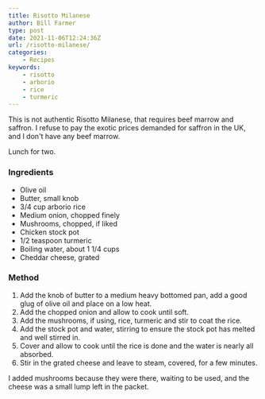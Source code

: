 ```yaml
---
title: Risotto Milanese
author: Bill Farmer
type: post
date: 2021-11-06T12:24:36Z
url: /risotto-milanese/
categories:
    - Recipes
keywords:
    - risotto
    - arborio
    - rice
    - turmeric
---
```


This is not authentic Risotto Milanese, that requires beef marrow and
saffron. I refuse to pay the exotic prices demanded for saffron in the
UK, and I don't have any beef marrow.

Lunch for two.

### Ingredients
 * Olive oil
 * Butter, small knob
 * 3/4 cup arborio rice
 * Medium onion, chopped finely
 * Mushrooms, chopped, if liked
 * Chicken stock pot
 * 1/2 teaspoon turmeric
 * Boiling water, about 1 1/4 cups
 * Cheddar cheese, grated
 
### Method
 1. Add the knob of butter to a medium heavy bottomed pan, add a
    good glug of olive oil and place on a low heat.
 2. Add the chopped onion and allow to cook until soft.
 3. Add the mushrooms, if using, rice, turmeric and stir to coat the rice.
 4. Add the stock pot and water, stirring to ensure the stock pot has
    melted and well stirred in.
 5. Cover and allow to cook until the rice is done and the water is
    nearly all absorbed.
 6. Stir in the grated cheese and leave to steam, covered, for a few minutes.
 
I added mushrooms because they were there, waiting to be used, and the
cheese was a small lump left in the packet.
